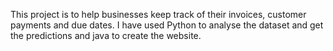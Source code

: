 This project is to help businesses keep track of their invoices, customer payments and due dates. I have used Python to analyse the dataset and get the predictions and java to create the website.
